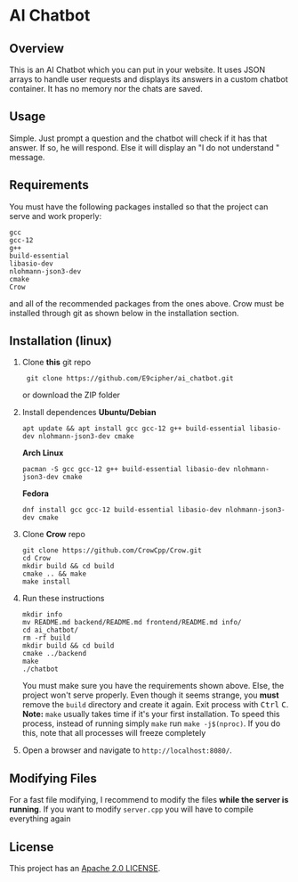 # AI Chatbot
## Overview
This is an AI Chatbot which you can put in your website. It uses JSON arrays to handle user requests and displays its answers in a custom chatbot container. It has no memory nor the chats are saved.
## Usage
Simple. Just prompt a question and the chatbot will check if it has that answer. If so, he will respond. Else it will display an "I do not understand " message.
## Requirements
You must have the following packages installed so that the project can serve and work properly:

    gcc
    gcc-12
    g++
    build-essential
    libasio-dev
    nlohmann-json3-dev
    cmake
    Crow
and all of the recommended packages from the ones above. Crow must be installed through git as shown below in the installation section.
## Installation (linux)
1. Clone **this** git repo
   
        git clone https://github.com/E9cipher/ai_chatbot.git
   or download the ZIP folder
3. Install dependences
   **Ubuntu/Debian**

       apt update && apt install gcc gcc-12 g++ build-essential libasio-dev nlohmann-json3-dev cmake
   **Arch Linux**
   
       pacman -S gcc gcc-12 g++ build-essential libasio-dev nlohmann-json3-dev cmake
   **Fedora**
   
       dnf install gcc gcc-12 build-essential libasio-dev nlohmann-json3-dev cmake

4. Clone **Crow** repo

       git clone https://github.com/CrowCpp/Crow.git
       cd Crow
       mkdir build && cd build
       cmake .. && make
       make install
       
5. Run these instructions

       mkdir info 
       mv README.md backend/README.md frontend/README.md info/
       cd ai_chatbot/
       rm -rf build
       mkdir build && cd build
       cmake ../backend
       make
       ./chatbot
   
   You must make sure you have the requirements shown above. Else, the project won't serve properly. Even though it seems strange, you **must** remove the `build` directory and create it again.
   Exit process with <kbd>Ctrl</kbd> <kbd>C</kbd>.
   **Note:** `make` usually takes time if it's your first installation. To speed this process, instead of running simply `make` run `make -j$(nproc)`. If you do this, note that all processes will freeze completely
6. Open a browser and navigate to `http://localhost:8080/`.

## Modifying Files
For a fast file modifying, I recommend to modify the files **while the server is running**. If you want to modify `server.cpp` you will have to compile everything again

## License
This project has an [Apache 2.0 LICENSE](LICENSE).
